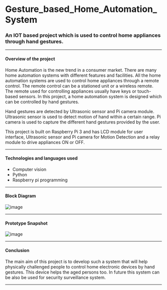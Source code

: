 # Gesture_based_Home_Automation_System
### An IOT based project which is used to control home appliances through hand gestures.
***
#### Overview of the project

Home Automation is the new trend in a consumer market. There are many home automation systems with different features and facilities. All the home automation systems are used to control home appliances through a remote control. The remote control can be a stationed unit or a wireless remote. The remote used for controlling appliances usually have keys or touch-based sensors. In this project, a home automation system is designed which can be controlled by hand gestures.


Hand gestures are detected by Ultrasonic sensor and Pi camera module. Ultrasonic sensor is used to detect motion of hand within a certain range. Pi camera is used to capture the different hand gestures provided by the user.


This project is built on Raspberry Pi 3 and has LCD module for user interface, Ultrasonic sensor and Pi camera for Motion Detection and a relay module to drive appliances ON or OFF.
***
#### Technologies and languages used
* Computer vision
* Python
* Raspberry pi programming
***
#### Block Diagram

![image](https://user-images.githubusercontent.com/35588125/127550469-4c59ff28-d58f-409b-9e44-d7be8e6a3bde.png)

***

#### Prototype Snapshot
![image](https://user-images.githubusercontent.com/35588125/127550897-5fa459fc-3d9a-4f42-a1c2-3a009b119629.png)
***
#### Conclusion

The main aim of this project is to develop such a system that will help physically challenged people to control home electronic devices by hand gestures. This device helps the aged persons too. In future this system can be also be used for security surveillance system.
***
